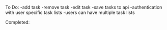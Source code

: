 To Do:
  -add task
  -remove task
  -edit task
  -save tasks to api
  -authentication with user specific task lists
  -users can have multiple task lists

Completed:
